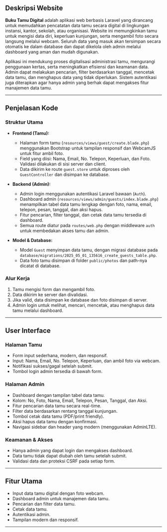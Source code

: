 ## Deskripsi Website

**Buku Tamu Digital** adalah aplikasi web berbasis Laravel yang dirancang untuk memudahkan pencatatan data tamu secara digital di lingkungan instansi, kantor, sekolah, atau organisasi. Website ini memungkinkan tamu untuk mengisi data diri, keperluan kunjungan, serta mengambil foto secara langsung melalui webcam. Seluruh data yang masuk akan tersimpan secara otomatis ke dalam database dan dapat dikelola oleh admin melalui dashboard yang aman dan mudah digunakan.

Aplikasi ini mendukung proses digitalisasi administrasi tamu, mengurangi penggunaan kertas, serta meningkatkan efisiensi dan keamanan data. Admin dapat melakukan pencarian, filter berdasarkan tanggal, mencetak data tamu, dan menghapus data yang tidak diperlukan. Sistem autentikasi juga diterapkan agar hanya admin yang berhak dapat mengakses fitur manajemen data tamu.

---

## Penjelasan Kode

### Struktur Utama

-   **Frontend (Tamu):**

    -   Halaman form tamu (`resources/views/guest/create.blade.php`) menggunakan Bootstrap untuk tampilan responsif dan WebcamJS untuk fitur ambil foto.
    -   Field yang diisi: Nama, Email, No. Telepon, Keperluan, dan Foto. Validasi dilakukan di sisi server dan client.
    -   Data dikirim ke route `guest.store` untuk diproses oleh `GuestController` dan disimpan ke database.

-   **Backend (Admin):**

    -   Admin login menggunakan autentikasi Laravel bawaan (`Auth`).
    -   Dashboard admin (`resources/views/admin/guests/index.blade.php`) menampilkan tabel data tamu lengkap dengan foto, nama, email, telepon, pesan, tanggal, dan aksi hapus.
    -   Fitur pencarian, filter tanggal, dan cetak data tamu tersedia di dashboard.
    -   Semua route diatur pada `routes/web.php` dengan middleware `auth` untuk membedakan akses tamu dan admin.

-   **Model & Database:**
    -   Model `Guest` menyimpan data tamu, dengan migrasi database pada `database/migrations/2025_05_01_135616_create_guests_table.php`.
    -   Data foto tamu disimpan di folder `public/photos` dan path-nya dicatat di database.

### Alur Kerja

1. Tamu mengisi form dan mengambil foto.
2. Data dikirim ke server dan divalidasi.
3. Jika valid, data disimpan ke database dan foto disimpan di server.
4. Admin login untuk melihat, mencari, mencetak, atau menghapus data tamu melalui dashboard.

---

## User Interface

### Halaman Tamu

-   Form input sederhana, modern, dan responsif.
-   Input: Nama, Email, No. Telepon, Keperluan, dan ambil foto via webcam.
-   Notifikasi sukses/gagal setelah submit.
-   Tombol login admin tersedia di bawah form.

### Halaman Admin

-   Dashboard dengan tampilan tabel data tamu.
-   Kolom: No, Foto, Nama, Email, Telepon, Pesan, Tanggal, dan Aksi.
-   Fitur pencarian data tamu secara real-time.
-   Filter data berdasarkan rentang tanggal kunjungan.
-   Tombol cetak data tamu (PDF/print friendly).
-   Aksi hapus data tamu dengan konfirmasi.
-   Navigasi sidebar dan header yang modern (menggunakan AdminLTE).

### Keamanan & Akses

-   Hanya admin yang dapat login dan mengakses dashboard.
-   Data tamu tidak dapat diubah oleh tamu setelah submit.
-   Validasi data dan proteksi CSRF pada setiap form.

---

## Fitur Utama

-   Input data tamu digital dengan foto webcam.
-   Dashboard admin untuk manajemen data tamu.
-   Pencarian dan filter data tamu.
-   Cetak data tamu.
-   Autentikasi admin.
-   Tampilan modern dan responsif.

---
